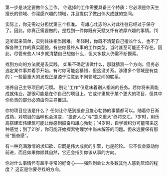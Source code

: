 第一步是决定要做什么工作。 你选择的工作需要具备三个特质：它必须是你天生擅长的领域、你深感兴趣的领域，并且提供了做出伟大成就的空间。

实际上，你无需过分担忧第三个标准。 有雄心壮志的人对此往往已经过于保守了。因此，你真正需要做的，是找到一件你既有天赋又怀有浓厚兴趣的事情。[1]

这听起来简单，实则往往相当困难。 年轻时，你既不清楚自己擅长什么，也不了解各种工作的真实面貌。有些你最终从事的工作类型，当时甚至可能还不存在。因此，尽管有些人14岁就清楚自己想做什么，但大多数人仍需不断摸索。

找到方向的方法就是去实践。 如果不确定该做什么，那就猜测一个方向。但务必选定某件事并着手开始。有时你可能会猜错，但这没关系。涉猎多个领域是有益的；一些最重大的发现正是源于注意到不同领域之间的联系。

培养自己主导项目的习惯。 别让“工作”仅意味着别人指派的任务。若你将来真能成就伟业，那很可能是在你自己的项目上。它或许隶属于某个更大的项目，但其中你负责的部分必须由你主导推进。

你的项目应该是什么？ 任何让你感到振奋且雄心勃勃的事情都可以。随着你日渐成熟，对项目的品味也会演变，“振奋人心”与“意义重大”终将交汇。7岁时，用乐高搭建宏伟建筑可能让你感到振奋和雄心勃勃；14岁时，自学微积分可能带来这种感觉；到了21岁，你可能开始探索物理学中尚未解答的问题。但永远要保有那份“振奋感”。

有一种充满激情的求知欲，它既是伟大成就的引擎，也是舵轮。 它不仅会驱动你前进，而且如果你顺其自然，它还会指引你该从事的方向。

你对什么事情怀有超乎寻常的好奇心——强烈到会让大多数其他人感到厌烦的程度？ 这正是你要寻找的方向。
